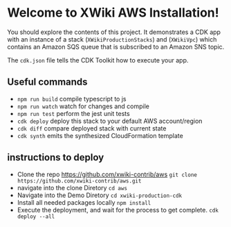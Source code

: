 # Welcome to XWiki AWS Installation!

You should explore the contents of this project. It demonstrates a CDK app with an instance of a stack (`XWikiProductionStacks`) and (`XWikiVpc`)
which contains an Amazon SQS queue that is subscribed to an Amazon SNS topic.

The `cdk.json` file tells the CDK Toolkit how to execute your app.

## Useful commands

 * `npm run build`   compile typescript to js
 * `npm run watch`   watch for changes and compile
 * `npm run test`    perform the jest unit tests
 * `cdk deploy`      deploy this stack to your default AWS account/region
 * `cdk diff`        compare deployed stack with current state
 * `cdk synth`       emits the synthesized CloudFormation template

## instructions to deploy

 * Clone the repo https://github.com/xwiki-contrib/aws
   `git clone https://github.com/xwiki-contrib/aws.git`
 * navigate into the clone Diretory
   `cd aws`
 * Navigate into the Demo Diretory
   `cd xwiki-production-cdk`
 * Install all needed packages locally
   `npm install`
 * Execute the deployment, and wait for the process to get complete.
   `cdk deploy --all`